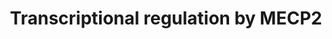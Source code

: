 ---
annotations:
- id: DOID:1206
  parent: disease of mental health
  type: Disease Ontology
  value: Rett syndrome
- id: PW:0001313
  parent: regulatory pathway
  type: Pathway Ontology
  value: transcription pathway via transcription factor mediated signaling
authors:
- ReactomeTeam
- DeSl
- Marvin M2
- Eweitz
description: MECP2 is an X chromosome gene whose loss-of-function mutations are an
  underlying cause of the majority of Rett syndrome cases. The MECP2 gene locus consists
  of four exons. Both exon 1 and exon 2 contain translation start sites. Alternative
  splicing of the second exon results in expression of two MECP2 transcript isoforms,
  MECP2_e1 (MECP2B or MECP2alpha) and MECP2_e2 (MECP2A or MECP2beta). The N-terminus
  of the MECP2_e1 isoform, in which exon 2 is spliced out, is encoded by exon 1. The
  N-terminus of the MECP2_e2 isoforms, which includes both exon 1 and exon 2, is encoded
  by exon 2, as the exon 2 translation start site is used. Exons 3 and 4 are present
  in both isoforms. The MECP2_e2 isoform was cloned first and is therefore more extensively
  studied. The MECP2_e1 isoform is more abundant in the brain (Mnatzakanian et al.
  2004, Kriaucionis and Bird 2004, Kaddoum et al. 2013). Mecp2 isoforms show different
  expression patterns during mouse brain development and in adult brain regions (Dragich
  et al. 2007, Olson et al. 2014). While Rett syndrome mutations mainly occur in exons
  3 and 4 of MECP2, thereby affecting both MECP2 isoforms (Mnatzakanian et al. 2004),
  some mutations occur in exon 1, affecting MECP2_e1 only. No mutations have been
  described in exon 2 (Gianakopoulos et al. 2012). Knockout of Mecp2_e1 isoform in
  mice, through a naturally occurring Rett syndrome point mutation which affects the
  first translation codon of MECP2_e1, recapitulates Rett-like phenotype. Knockout
  of Mecp2_e2 isoform in mice does not result in impairment of neurologic functions
  (Yasui et al. 2014). In Mecp2 null mice, transgenic expression of either Mecp2_e1
  or Mecp2_e2 prevents development of Rett-like phenotype, with Mecp2_e1 rescuing
  more Rett-like symptoms than Mecp2_e2. This indicates that both splice variants
  can fulfill basic Mecp2 functions in the mouse brain (Kerr et al. 2012). Changes
  in gene expression upon over-expression of either MECP2_e1 or MECP2_e2 imply overlapping
  as well as distinct target genes (Orlic-Milacic et al. 2014).<p>Methyl-CpG-binding
  protein 2 encoded by the MECP2 gene binds to methylated CpG sequences in the DNA.
  The binding is not generic, however, but is affected by the underlying DNA sequence
  (Yoon et al. 2003). MECP2 binds to DNA containing 5 methylcytosine (5mC DNA), a
  DNA modification associated with transcriptional repression (Mellen et al. 2012),
  both in the context of CpG islands and outside of CpG islands (Chen et al. 2015).
  In addition, MECP2 binds to DNA containing 5 hydroxymethylcytosine (5hmC DNA), a
  DNA modification associated with transcriptional activation (Mellen et al. 2012).
  MECP2 binds to DNA as a monomer, occupying about 11 bp of the DNA. Binding of one
  MECP2 molecule facilitates binding of the second MECP2 molecule, and therefore clustering
  can occur at target sites. MECP2 binding to chromatin may be facilitated by nucleosome
  methylation (Ghosh et al. 2010).<p>MECP2 was initially proposed to act as a generic
  repressor of gene transcription. However, high throughput studies of MECP2-induced
  changes in gene expression in mouse hippocampus (Chahrour et al. 2008), and mouse
  and human cell lines (Orlic-Milacic et al. 2014) indicate that more genes are up-regulated
  than down-regulated when MECP2 is overexpressed. At least for some genes directly
  upregulated by MECP2, it was shown that a complex of MECP2 and CREB1 was involved
  in transcriptional stimulation (Chahrour et al. 2008, Chen et al. 2013).<p>MECP2
  expression is the highest in postmitotic neurons compared to other cell types, with
  MECP2 being almost as abundant as core histones. Phosphorylation of MECP2 in response
  to neuronal activity regulates binding of MECP2 to DNA, suggesting that MECP2 may
  remodel chromatin in a neuronal activity-dependent manner. The resulting changes
  in gene expression would then modulate synaptic plasticity and behavior (reviewed
  by Ebert and Greenberg 2013). In human embryonic stem cell derived Rett syndrome
  neurons, loss of MECP2 is associated with a significant reduction in transcription
  of neuronally active genes, as well as the reduction in nascent protein synthesis.
  The reduction in nascent protein synthesis can at least in part be attributed to
  the decreased activity of the PI3K/AKT/mTOR signaling pathway. Neuronal morphology
  (reduced soma size) and the level of protein synthesis in Rett neurons can be ameliorated
  by treating the cells with growth factors which activate the PI3K/AKT/mTOR cascade
  or by inhibition of PTEN, the negative regulator of AKT activation. Mitochondrial
  gene expression is also downregulated in Rett neurons, which is associated with
  a reduced capacity of the mitochondrial electron transport chain (Ricciardi et al.
  2011, Li et al. 2013). Treatment of Mecp2 null mice with IGF1 (insulin-like growth
  factor 1) reverses or ameliorates some Rett-like features such as locomotion, respiratory
  difficulties and irregular heart rate (Tropea et al. 2009).<p>MECP2 regulates expression
  of a number of ligands and receptors involved in neuronal development and function.
  Ligands regulated by MECP2 include BDNF (reviewed by Li and Pozzo-Miller 2014, and
  KhorshidAhmad et al. 2016), CRH (McGill et al. 2006, Samaco et al. 2012), SST (Somatostatin)
  (Chahrour et al. 2008), and DLL1 (Li et al. 2014). MECP2 also regulates transcription
  of genes involved in the synthesis of the neurotransmitter GABA â€“ GAD1 (Chao et
  al. 2010) and GAD2 (Chao et al. 2010, He et al. 2014). MECP2 may be involved in
  direct stimulation of transcription from the GLUD1 gene promoter, encoding mitochondrial
  glutamate dehydrogenase 1, which may be involved in the turnover of the neurotransmitter
  glutamate (Livide et al. 2015). Receptors regulated by MECP2 include glutamate receptor
  GRIA2 (Qiu et al. 2012), NMDA receptor subunits GRIN2A (Durand et al. 2012) and
  GRIN2B (Lee et al. 2008), opioid receptors OPRK1 (Chahrour et al. 2008) and OPRM1
  (Hwang et al. 2009, Hwang et al. 2010, Samaco et al. 2012), GPRIN1 (Chahrour et
  al. 2008), MET (Plummer et al. 2013), NOTCH1 (Li et al. 2014). Channels/transporters
  regulated by MECP2 include TRPC3 (Li et al. 2012) and SLC2A3 (Chen et al. 2013).
  MECP2 regulates transcription of FKBP5, involved in trafficking of glucocorticoid
  receptors (Nuber et al. 2005, Urdinguio et al. 2008). MECP2 is implicated in regulation
  of expression of SEMA3F (semaphorin 3F) in mouse olfactory neurons (Degano et al.
  2009). In zebrafish, Mecp2 is implicated in sensory axon guidance by direct stimulation
  of transcription of Sema5b and Robo2 (Leong et al. 2015). MECP2 may indirectly regulate
  signaling by neuronal receptor tyrosine kinases by regulating transcription of protein
  tyrosine phosphatases, PTPN1 (Krishnan et al. 2015) and PTPN4 (Williamson et al.
  2015).<p>MECP2 regulates transcription of several transcription factors involved
  in functioning of the nervous system, such as CREB1, MEF2C, RBFOX1 (Chahrour et
  al. 2008) and PPARG (Mann et al. 2010, Joss-Moore et al. 2011).<p>MECP2 associates
  with transcription and chromatin remodeling factors, such as CREB1 (Chahrour et
  al. 2008, Chen et al. 2013), the HDAC1/2-containing SIN3A co-repressor complex (Nan
  et al. 1998), and the NCoR/SMRT complex (Lyst et al. 2013, Ebert et al. 2013). There
  are contradictory reports on the interaction of MECP2 with the SWI/SNF chromatin-remodeling
  complex (Harikrishnan et al. 2005, Hu et al. 2006). Interaction of MECP2 with the
  DNA methyltransferase DNMT1 has been reported, with a concomitant increase in enzymatic
  activity of DNMT1 (Kimura and Shiota 2003).<p>In addition to DNA binding-dependent
  regulation of gene expression by MECP2, MECP2 may influence gene expression by interaction
  with components of the DROSHA microprocessor complex and the consequent change in
  the levels of mature microRNAs (Cheng et al. 2014, Tsujimura et al. 2015).<p>Increased
  MECP2 promoter methylation is observed in both male and female autism patients (Nagarajan
  et al. 2008). Regulatory elements that undergo methylation are found in the promoter
  and the first intron of MECP2 and their methylation was shown to regulate Mecp2
  expression in mice (Liyanage et al. 2013). Mouse Mecp2 promoter methylation was
  shown to be affected by stress (Franklin et al. 2010).<p>The Rett-like phenotype
  of Mecp2 null mice is reversible (Guy et al. 2007), but appropriate levels of Mecp2
  expression need to be achieved (Alvarez-Saavedra et al. 2007). When Mecp2 expression
  is restored in astrocytes of Mecp2 null mice, amelioration of Rett symptoms occurs,
  involving non-cell-autonomous positive effect on mutant neurons and increasing level
  of the excitatory glutamate transporter VGLUT1 (Lioy et al. 2011). Microglia derived
  from Mecp2 null mice releases higher than normal levels of glutamate, which has
  toxic effect on neurons. Increased glutamate secretion may be due to increased levels
  of glutaminase (Gls), involved in glutamate synthesis, and increased levels of connexin-32
  (Gjb1), involved in glutamate release, in Mecp2 null microglia (Maezawa and Jin
  2010). Targeted deletion of Mecp2 from Sim1-expressing neurons of the mouse hypothalamus
  recapitulates some Rett syndrome-like features and highlights the role of Mecp2
  in feeding behavior and response to stress (Fyffe et al. 2008).<p>Mecp2 overexpression,
  similar to MECP2 duplication syndrome, causes neurologic phenotype similar to Rett
  (Collins et al. 2004, Luikenhuis et al. 2004, Van Esch et al. 2005, Alvarez-Saavedra
  2007, Van Esch et al. 2012). The phenotype of the mouse model of the MECP2 duplication
  syndrome in adult mice is reversible when Mecp2 expression levels are corrected
  (Sztainberg et al. 2015).   View original pathway at [http://www.reactome.org/PathwayBrowser/#DIAGRAM=8986944
  Reactome].
last-edited: 2021-05-09
organisms:
- Homo sapiens
redirect_from:
- /index.php/Pathway:WP4453
- /instance/WP4453
revision: null
schema-jsonld:
- '@context': https://schema.org/
  '@id': https://wikipathways.github.io/pathways/WP4453.html
  '@type': Dataset
  creator:
    '@type': Organization
    name: WikiPathways
  description: MECP2 is an X chromosome gene whose loss-of-function mutations are
    an underlying cause of the majority of Rett syndrome cases. The MECP2 gene locus
    consists of four exons. Both exon 1 and exon 2 contain translation start sites.
    Alternative splicing of the second exon results in expression of two MECP2 transcript
    isoforms, MECP2_e1 (MECP2B or MECP2alpha) and MECP2_e2 (MECP2A or MECP2beta).
    The N-terminus of the MECP2_e1 isoform, in which exon 2 is spliced out, is encoded
    by exon 1. The N-terminus of the MECP2_e2 isoforms, which includes both exon 1
    and exon 2, is encoded by exon 2, as the exon 2 translation start site is used.
    Exons 3 and 4 are present in both isoforms. The MECP2_e2 isoform was cloned first
    and is therefore more extensively studied. The MECP2_e1 isoform is more abundant
    in the brain (Mnatzakanian et al. 2004, Kriaucionis and Bird 2004, Kaddoum et
    al. 2013). Mecp2 isoforms show different expression patterns during mouse brain
    development and in adult brain regions (Dragich et al. 2007, Olson et al. 2014).
    While Rett syndrome mutations mainly occur in exons 3 and 4 of MECP2, thereby
    affecting both MECP2 isoforms (Mnatzakanian et al. 2004), some mutations occur
    in exon 1, affecting MECP2_e1 only. No mutations have been described in exon 2
    (Gianakopoulos et al. 2012). Knockout of Mecp2_e1 isoform in mice, through a naturally
    occurring Rett syndrome point mutation which affects the first translation codon
    of MECP2_e1, recapitulates Rett-like phenotype. Knockout of Mecp2_e2 isoform in
    mice does not result in impairment of neurologic functions (Yasui et al. 2014).
    In Mecp2 null mice, transgenic expression of either Mecp2_e1 or Mecp2_e2 prevents
    development of Rett-like phenotype, with Mecp2_e1 rescuing more Rett-like symptoms
    than Mecp2_e2. This indicates that both splice variants can fulfill basic Mecp2
    functions in the mouse brain (Kerr et al. 2012). Changes in gene expression upon
    over-expression of either MECP2_e1 or MECP2_e2 imply overlapping as well as distinct
    target genes (Orlic-Milacic et al. 2014).<p>Methyl-CpG-binding protein 2 encoded
    by the MECP2 gene binds to methylated CpG sequences in the DNA. The binding is
    not generic, however, but is affected by the underlying DNA sequence (Yoon et
    al. 2003). MECP2 binds to DNA containing 5 methylcytosine (5mC DNA), a DNA modification
    associated with transcriptional repression (Mellen et al. 2012), both in the context
    of CpG islands and outside of CpG islands (Chen et al. 2015). In addition, MECP2
    binds to DNA containing 5 hydroxymethylcytosine (5hmC DNA), a DNA modification
    associated with transcriptional activation (Mellen et al. 2012). MECP2 binds to
    DNA as a monomer, occupying about 11 bp of the DNA. Binding of one MECP2 molecule
    facilitates binding of the second MECP2 molecule, and therefore clustering can
    occur at target sites. MECP2 binding to chromatin may be facilitated by nucleosome
    methylation (Ghosh et al. 2010).<p>MECP2 was initially proposed to act as a generic
    repressor of gene transcription. However, high throughput studies of MECP2-induced
    changes in gene expression in mouse hippocampus (Chahrour et al. 2008), and mouse
    and human cell lines (Orlic-Milacic et al. 2014) indicate that more genes are
    up-regulated than down-regulated when MECP2 is overexpressed. At least for some
    genes directly upregulated by MECP2, it was shown that a complex of MECP2 and
    CREB1 was involved in transcriptional stimulation (Chahrour et al. 2008, Chen
    et al. 2013).<p>MECP2 expression is the highest in postmitotic neurons compared
    to other cell types, with MECP2 being almost as abundant as core histones. Phosphorylation
    of MECP2 in response to neuronal activity regulates binding of MECP2 to DNA, suggesting
    that MECP2 may remodel chromatin in a neuronal activity-dependent manner. The
    resulting changes in gene expression would then modulate synaptic plasticity and
    behavior (reviewed by Ebert and Greenberg 2013). In human embryonic stem cell
    derived Rett syndrome neurons, loss of MECP2 is associated with a significant
    reduction in transcription of neuronally active genes, as well as the reduction
    in nascent protein synthesis. The reduction in nascent protein synthesis can at
    least in part be attributed to the decreased activity of the PI3K/AKT/mTOR signaling
    pathway. Neuronal morphology (reduced soma size) and the level of protein synthesis
    in Rett neurons can be ameliorated by treating the cells with growth factors which
    activate the PI3K/AKT/mTOR cascade or by inhibition of PTEN, the negative regulator
    of AKT activation. Mitochondrial gene expression is also downregulated in Rett
    neurons, which is associated with a reduced capacity of the mitochondrial electron
    transport chain (Ricciardi et al. 2011, Li et al. 2013). Treatment of Mecp2 null
    mice with IGF1 (insulin-like growth factor 1) reverses or ameliorates some Rett-like
    features such as locomotion, respiratory difficulties and irregular heart rate
    (Tropea et al. 2009).<p>MECP2 regulates expression of a number of ligands and
    receptors involved in neuronal development and function. Ligands regulated by
    MECP2 include BDNF (reviewed by Li and Pozzo-Miller 2014, and KhorshidAhmad et
    al. 2016), CRH (McGill et al. 2006, Samaco et al. 2012), SST (Somatostatin) (Chahrour
    et al. 2008), and DLL1 (Li et al. 2014). MECP2 also regulates transcription of
    genes involved in the synthesis of the neurotransmitter GABA â€“ GAD1 (Chao et
    al. 2010) and GAD2 (Chao et al. 2010, He et al. 2014). MECP2 may be involved in
    direct stimulation of transcription from the GLUD1 gene promoter, encoding mitochondrial
    glutamate dehydrogenase 1, which may be involved in the turnover of the neurotransmitter
    glutamate (Livide et al. 2015). Receptors regulated by MECP2 include glutamate
    receptor GRIA2 (Qiu et al. 2012), NMDA receptor subunits GRIN2A (Durand et al.
    2012) and GRIN2B (Lee et al. 2008), opioid receptors OPRK1 (Chahrour et al. 2008)
    and OPRM1 (Hwang et al. 2009, Hwang et al. 2010, Samaco et al. 2012), GPRIN1 (Chahrour
    et al. 2008), MET (Plummer et al. 2013), NOTCH1 (Li et al. 2014). Channels/transporters
    regulated by MECP2 include TRPC3 (Li et al. 2012) and SLC2A3 (Chen et al. 2013).
    MECP2 regulates transcription of FKBP5, involved in trafficking of glucocorticoid
    receptors (Nuber et al. 2005, Urdinguio et al. 2008). MECP2 is implicated in regulation
    of expression of SEMA3F (semaphorin 3F) in mouse olfactory neurons (Degano et
    al. 2009). In zebrafish, Mecp2 is implicated in sensory axon guidance by direct
    stimulation of transcription of Sema5b and Robo2 (Leong et al. 2015). MECP2 may
    indirectly regulate signaling by neuronal receptor tyrosine kinases by regulating
    transcription of protein tyrosine phosphatases, PTPN1 (Krishnan et al. 2015) and
    PTPN4 (Williamson et al. 2015).<p>MECP2 regulates transcription of several transcription
    factors involved in functioning of the nervous system, such as CREB1, MEF2C, RBFOX1
    (Chahrour et al. 2008) and PPARG (Mann et al. 2010, Joss-Moore et al. 2011).<p>MECP2
    associates with transcription and chromatin remodeling factors, such as CREB1
    (Chahrour et al. 2008, Chen et al. 2013), the HDAC1/2-containing SIN3A co-repressor
    complex (Nan et al. 1998), and the NCoR/SMRT complex (Lyst et al. 2013, Ebert
    et al. 2013). There are contradictory reports on the interaction of MECP2 with
    the SWI/SNF chromatin-remodeling complex (Harikrishnan et al. 2005, Hu et al.
    2006). Interaction of MECP2 with the DNA methyltransferase DNMT1 has been reported,
    with a concomitant increase in enzymatic activity of DNMT1 (Kimura and Shiota
    2003).<p>In addition to DNA binding-dependent regulation of gene expression by
    MECP2, MECP2 may influence gene expression by interaction with components of the
    DROSHA microprocessor complex and the consequent change in the levels of mature
    microRNAs (Cheng et al. 2014, Tsujimura et al. 2015).<p>Increased MECP2 promoter
    methylation is observed in both male and female autism patients (Nagarajan et
    al. 2008). Regulatory elements that undergo methylation are found in the promoter
    and the first intron of MECP2 and their methylation was shown to regulate Mecp2
    expression in mice (Liyanage et al. 2013). Mouse Mecp2 promoter methylation was
    shown to be affected by stress (Franklin et al. 2010).<p>The Rett-like phenotype
    of Mecp2 null mice is reversible (Guy et al. 2007), but appropriate levels of
    Mecp2 expression need to be achieved (Alvarez-Saavedra et al. 2007). When Mecp2
    expression is restored in astrocytes of Mecp2 null mice, amelioration of Rett
    symptoms occurs, involving non-cell-autonomous positive effect on mutant neurons
    and increasing level of the excitatory glutamate transporter VGLUT1 (Lioy et al.
    2011). Microglia derived from Mecp2 null mice releases higher than normal levels
    of glutamate, which has toxic effect on neurons. Increased glutamate secretion
    may be due to increased levels of glutaminase (Gls), involved in glutamate synthesis,
    and increased levels of connexin-32 (Gjb1), involved in glutamate release, in
    Mecp2 null microglia (Maezawa and Jin 2010). Targeted deletion of Mecp2 from Sim1-expressing
    neurons of the mouse hypothalamus recapitulates some Rett syndrome-like features
    and highlights the role of Mecp2 in feeding behavior and response to stress (Fyffe
    et al. 2008).<p>Mecp2 overexpression, similar to MECP2 duplication syndrome, causes
    neurologic phenotype similar to Rett (Collins et al. 2004, Luikenhuis et al. 2004,
    Van Esch et al. 2005, Alvarez-Saavedra 2007, Van Esch et al. 2012). The phenotype
    of the mouse model of the MECP2 duplication syndrome in adult mice is reversible
    when Mecp2 expression levels are corrected (Sztainberg et al. 2015).   View original
    pathway at [http://www.reactome.org/PathwayBrowser/#DIAGRAM=8986944 Reactome].
  keywords:
  - 5hmC-DNA
  - '5hmC-DNA '
  - 5mC-DNA
  - '5mC-DNA '
  - ADP
  - 'AGO2 '
  - ATP
  - AURKB
  - Active CaMK IV,(CaMK
  - Active PRKACA,CaMK
  - BDNF
  - BDNF gene
  - 'BDNF gene '
  - 'CALM1 '
  - 'CAMK4 '
  - CREB1
  - CREB1 gene
  - 'CREB1 gene '
  - CRH
  - CRH gene
  - 'CRH gene '
  - 'Ca2+ '
  - DGCR8
  - 'DGCR8 '
  - DLL1
  - DLL1 gene
  - 'DLL1 gene '
  - 'EIF2C1 '
  - 'EIF2C3 '
  - 'EIF2C4 '
  - FKBP5
  - FKBP5 gene
  - 'FKBP5 gene '
  - FOXG1
  - 'FOXG1 '
  - GAD1 gene
  - 'GAD1 gene '
  - GAD2 gene
  - 'GAD2 gene '
  - GAMT
  - GAMT gene
  - 'GAMT gene '
  - GPRIN1
  - GPRIN1 gene
  - 'GPRIN1 gene '
  - 'GPS2 '
  - GRIA2
  - GRIA2 gene
  - 'GRIA2 gene '
  - GRIN2A
  - GRIN2A gene
  - 'GRIN2A gene '
  - GRIN2B
  - GRIN2B gene
  - 'GRIN2B gene '
  - 'HDAC1 '
  - 'HDAC2 '
  - 'HDAC3 '
  - HIPK2
  - HTT
  - 'HTT '
  - II)
  - IRAK1
  - IRAK1 gene
  - 'IRAK1 gene '
  - IV
  - LBR
  - 'LBR '
  - MECP2
  - MECP2 mRNA
  - MECP2 mRNA:miR-132
  - MECP2:5hmC-DNA
  - MECP2:5mC-DNA
  - MECP2:CREB1 gene
  - MECP2:CRH gene
  - MECP2:DGCR8
  - MECP2:DLL1 gene
  - MECP2:FKBP5 gene
  - MECP2:FOXG1
  - MECP2:GAD1 gene
  - MECP2:GAD2 gene
  - MECP2:GAMT gene
  - MECP2:GPRIN1 gene
  - MECP2:GRIN2A gene
  - MECP2:GRIN2B gene
  - MECP2:HTT
  - MECP2:IRAK1 gene
  - MECP2:LBR
  - MECP2:MEF2C gene
  - MECP2:MET gene
  - MECP2:MOBP gene
  - MECP2:NCoR/SMRT
  - MECP2:NOTCH1 gene
  - MECP2:OPRK1 gene
  - MECP2:PPARG gene
  - MECP2:PTPN1 gene
  - MECP2:PTPN4 gene
  - MECP2:PVALB gene
  - MECP2:RBFOX1 gene
  - MECP2:SGK1 gene
  - MECP2:SIN3A:HDAC1
  - MECP2:SIN3A:HDAC1,HDAC2
  - MECP2:SIN3A:HDAC1:BDNF gene
  - MECP2:SIN3A:HDAC1:HDAC1:OPRM1 gene
  - MECP2:SIN3A:HDAC1:HDAC2
  - MECP2:SIN3A:HDAC1:HDAC2:GRIA2 gene
  - MECP2:SOX2:MIR137
  - MECP2:TRPC3 gene
  - MECP2:p-S133-CREB1
  - MECP2:p-S133-CREB1:SLC2A3 gene
  - MECP2:p-S133-CREB1:SST gene
  - 'MECP2_e1 '
  - 'MECP2_e1 mRNA '
  - 'MECP2_e2 '
  - 'MECP2_e2 mRNA '
  - MEF2C
  - MEF2C gene
  - 'MEF2C gene '
  - MET
  - MET gene
  - 'MET gene '
  - MIR132 gene
  - 'MIR132 gene '
  - MIR137 gene
  - 'MIR137 gene '
  - MOBP
  - MOBP gene
  - 'MOBP gene '
  - 'MOV10 '
  - 'NCOR1 '
  - 'NCOR2 '
  - NCoR/SMRT complex
  - NOTCH1 gene
  - 'NOTCH1 gene '
  - NOTCH1 mRNA
  - OPRK1
  - OPRK1 gene
  - 'OPRK1 gene '
  - OPRM1
  - OPRM1 gene
  - 'OPRM1 gene '
  - PPARG
  - PPARG gene
  - 'PPARG gene '
  - 'PRKACA '
  - PTEN
  - PTEN mRNA
  - 'PTEN mRNA '
  - PTEN mRNA:miR-137
  - PTPN1
  - PTPN1 gene
  - 'PTPN1 gene '
  - PTPN4
  - PTPN4 gene
  - 'PTPN4 gene '
  - PVALB
  - PVALB gene
  - 'PVALB gene '
  - PXLP-K396-GAD2
  - PXLP-K405-GAD1
  - Pre-NOTCH Expression
  - RBFOX1
  - RBFOX1 gene
  - 'RBFOX1 gene '
  - RISC
  - SGK1
  - SGK1 gene
  - 'SGK1 gene '
  - 'SIN3A '
  - SIN3A:HDAC1,HDAC2
  - SLC2A3
  - SLC2A3 gene
  - 'SLC2A3 gene '
  - SOX2
  - 'SOX2 '
  - SST gene
  - 'SST gene '
  - 'SST(103-116) '
  - 'SST(89-116) '
  - Signaling by NOTCH
  - Somatostatin
  - 'TBL1X '
  - 'TBL1XR1 '
  - 'TNRC6A '
  - 'TNRC6B '
  - 'TNRC6C '
  - TRPC3 gene
  - 'TRPC3 gene '
  - TRPC3(1-848)
  - and Processing
  - complex
  - dimers
  - gene
  - homodimer
  - miR-132 RISC
  - 'miR-132-5p '
  - 'miR-137 '
  - miR-137 RISC
  - p-S133-CREB1
  - 'p-S133-CREB1 '
  - p-S133-CREB1:MIR132
  - p-S423-MECP2
  - 'p-S423-MECP2_e2 '
  - 'p-S435-MECP2_e1 '
  - p-S80-MECP2
  - 'p-S80-MECP2_e2 '
  - 'p-S92-MECP2_e1 '
  - 'p-T286-CAMK2A '
  - 'p-T287-CAMK2B '
  - 'p-T287-CAMK2D '
  - 'p-T287-CAMK2G '
  - p-T308-MECP2
  - 'p-T308-MECP2_e2 '
  - 'p-T320-MeCP2_e1 '
  license: CC0
  name: Transcriptional regulation by MECP2
seo: CreativeWork
title: Transcriptional regulation by MECP2
wpid: WP4453
---